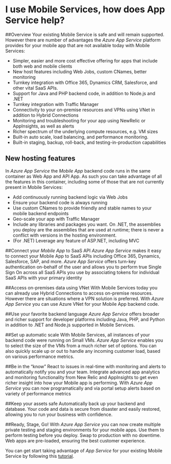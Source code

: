 <properties
	pageTitle="I use Mobile Services, how does App Service help?"
	description="Learn what advantages does App Service bring to your existing Mobile Services projects."
	services="app-service\mobile"
	documentationCenter="ios"
	authors="kirillg"
	manager="dwrede"
	editor=""/>

<tags
	ms.service="app-service-mobile"
	ms.workload="mobile"
	ms.tgt_pltfrm="mobile-multiple"
	ms.devlang="na"
	ms.topic="article"
	ms.date="01/12/2016"
	ms.author="kirillg"/>

# <a name="getting-started"> </a>I use Mobile Services, how does App Service help?

##Overview
Your existing Mobile Service is safe and will remain supported. However there are number of advantages the *Azure App Service* platform provides for your mobile app that are not available today with Mobile Services:  

- Simpler, easier and more cost effective offering for apps that include both web and mobile clients
- New host features including Web Jobs, custom CNames, better monitoring
- Turnkey integration with Office 365, Dynamics CRM, Salesforce, and other vital SaaS APIs.
- Support for Java and PHP backend code, in addition to Node.js and .NET
- Turnkey integration with Traffic Manager
- Connectivity to your on-premise resources and VPNs using VNet in addition to Hybrid Connections
- Monitoring and troubleshooting for your app using NewRelic or AppInsights, as well as alerts
- Richer spectrum of the underlying compute resources, e.g. VM sizes
- Built-in auto scale, load balancing, and performance monitoring.
- Built-in staging, backup, roll-back, and testing-in-production capabilities

## New hosting features
In *Azure App Service* the *Mobile App* backend code runs in the same container as Web App and API App. As such you can take advantage of all the features in this container, including some of those that are not currently present in Mobile Services:

- Add continuously running backend logic via Web Jobs
- Ensure your backend code is always running
- Use custom CNames to provide friendly and stable names to your mobile backend endpoints
- Geo-scale your app with Traffic Manager
- Include any libraries and packages you want. On .NET, the assemblies you deploy are the assemblies that are used at runtime; there is never a conflict with versions in the hosting environment.
- (For .NET) Leverage any feature of ASP.NET, including MVC


##Connect your *Mobile App* to SaaS API
*Azure App Service* makes it easy to connect your Mobile App to SaaS APIs including Office 365, Dynamics, Salesforce, SAP, and more. *Azure App Service* offers turn-key authentication on-behalf of the user and allows you to perform true Single Sign On across all SaaS APIs you use by associating tokens for individual SaaS APIs with your primary identity

##Access on-premises data using VNet
With Mobile Services today you can already use Hybrid Connections to access on-premise resources. However there are situations where a VPN solution is preferred. With *Azure App Service* you can use Azure VNet for your Mobile App backend code.

##Use your favorite backend language
*Azure App Service* offers broader and richer support for developer platforms including Java, PHP, and Python in addition to .NET and Node.js supported in Mobile Services.

##Set up automatic scale
With Mobile Services, all instances of your backend code were running on Small VMs. *Azure App Service* enables you to select the size of the VMs from a much richer set of options. You can also  quickly scale up or out to handle any incoming customer load, based on various performance metrics.

##Be in the “know”
React to issues in real-time with monitoring and alerts to automatically notify you and your team. Integrate advanced app analytics and monitoring functionality from New Relic and AppInsights to get even richer insight into how your Mobile app is performing. With *Azure App Service* you can now programatically and via portal setup alerts based on variety of performance metrics

##Keep your assets safe
Automatically back up your backend and database. Your code and data is secure from disaster and easily restored, allowing you to run your business with confidence.

##Ready, Stage, Go!
With *Azure App Service* you can now create multiple private testing and staging environments for your mobile apps. Use them to perform testing before you deploy. Swap to production with no downtime. Web apps are pre-loaded, ensuring the best customer experience.  

You can get start taking advantage of *App Service* for your existing Mobile Service by following this [tutorial](app-service-mobile-migrating-from-mobile-services.md).
 
